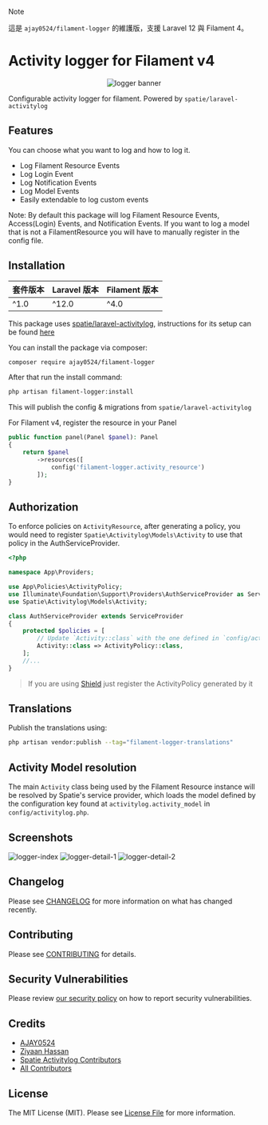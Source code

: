 > [!NOTE]
> 這是 `ajay0524/filament-logger` 的維護版，支援 Laravel 12 與 Filament 4。

# Activity logger for Filament v4

<p align="center" class="filament-hidden">
  <img alt="logger banner" src="https://raw.githubusercontent.com/z3d0x/filament-logger/main/art/banner.jpeg" />
</p>

Configurable activity logger for filament.
Powered by `spatie/laravel-activitylog`

## Features

You can choose what you want to log and how to log it.

-   Log Filament Resource Events
-   Log Login Event
-   Log Notification Events
-   Log Model Events
-   Easily extendable to log custom events

Note: By default this package will log Filament Resource Events, Access(Login) Events, and Notification Events. If you want to log a model that is not a FilamentResource you will have to manually register in the config file.

## Installation

| 套件版本 | Laravel 版本 | Filament 版本 |
| -------- | ------------ | ------------- |
| ^1.0     | ^12.0        | ^4.0          |

This package uses [spatie/laravel-activitylog](https://spatie.be/docs/laravel-activitylog), instructions for its setup can be found [here](https://spatie.be/docs/laravel-activitylog/v4/installation-and-setup)

You can install the package via composer:

```bash
composer require ajay0524/filament-logger
```

After that run the install command:

```bash
php artisan filament-logger:install
```

This will publish the config & migrations from `spatie/laravel-activitylog`

For Filament v4, register the resource in your Panel

```php
public function panel(Panel $panel): Panel
{
    return $panel
        ->resources([
            config('filament-logger.activity_resource')
        ]);
}
```

## Authorization

To enforce policies on `ActivityResource`, after generating a policy, you would need to register `Spatie\Activitylog\Models\Activity` to use that policy in the AuthServiceProvider.

```php
<?php

namespace App\Providers;

use App\Policies\ActivityPolicy;
use Illuminate\Foundation\Support\Providers\AuthServiceProvider as ServiceProvider;
use Spatie\Activitylog\Models\Activity;

class AuthServiceProvider extends ServiceProvider
{
    protected $policies = [
        // Update `Activity::class` with the one defined in `config/activitylog.php`
        Activity::class => ActivityPolicy::class,
    ];
    //...
}
```

> If you are using [Shield](https://filamentphp.com/plugins/shield) just register the ActivityPolicy generated by it

## Translations

Publish the translations using:

```bash
php artisan vendor:publish --tag="filament-logger-translations"
```

## Activity Model resolution

The main `Activity` class being used by the Filament Resource instance will be resolved by Spatie's service provider, which loads the model defined by the configuration key found at `activitylog.activity_model` in `config/activitylog.php`.

## Screenshots

<img alt="logger-index" src="https://raw.githubusercontent.com/z3d0x/filament-logger/main/art/list-screenshot.png">
<img alt="logger-detail-1" src="https://raw.githubusercontent.com/z3d0x/filament-logger/main/art/view-screenshot-1.png">
<img alt="logger-detail-2" src="https://raw.githubusercontent.com/z3d0x/filament-logger/main/art/view-screenshot-2.png">

## Changelog

Please see [CHANGELOG](CHANGELOG.md) for more information on what has changed recently.

## Contributing

Please see [CONTRIBUTING](https://github.com/spatie/.github/blob/main/CONTRIBUTING.md) for details.

## Security Vulnerabilities

Please review [our security policy](../../security/policy) on how to report security vulnerabilities.

## Credits

-   [AJAY0524](https://github.com/ajay0524)
-   [Ziyaan Hassan](https://github.com/Z3d0X)
-   [Spatie Activitylog Contributors](https://github.com/spatie/laravel-activitylog#credits)
-   [All Contributors](../../contributors)

## License

The MIT License (MIT). Please see [License File](LICENSE.md) for more information.
